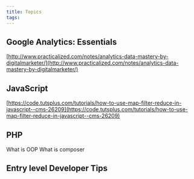 ```yaml
---
title: Topics
tags:
---
```


## Google Analytics: Essentials

[http://www.practicalized.com/notes/analytics-data-mastery-by-digitalmarketer/](http://www.practicalized.com/notes/analytics-data-mastery-by-digitalmarketer/)

## JavaScript

[https://code.tutsplus.com/tutorials/how-to-use-map-filter-reduce-in-javascript--cms-26209](https://code.tutsplus.com/tutorials/how-to-use-map-filter-reduce-in-javascript--cms-26209)

## PHP

What is OOP
What is composer

## Entry level Developer Tips

